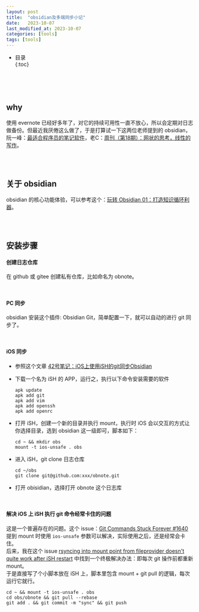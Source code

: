 ```yaml
---
layout: post
title:  "obsidian及多端同步小记"
date:   2023-10-07
last_modified_at: 2023-10-07
categories: [tools]
tags: [tools]
---
```


* 目录  
{:toc}

<br>
<br>
<br>

## why
使用 evernote 已经好多年了，对它的持续可用性一直不放心，所以会定期对日志做备份。但最近我厌倦这么做了，于是打算试一下这两位老师提到的 obsidian，阮一峰：[最适合程序员的笔记软件](https://www.ruanyifeng.com/blog/2021/08/best-note-taking-software-for-programmers.html)，老C：[周刊（第18期）：网状的思考，线性的写作](https://www.codedump.info/post/20220612-weekly-18/)。

<br>
<br>

## 关于 obsidian
obsidian 的核心功能体验，可以参考这个：[玩转 Obsidian 01：打造知识循环利器](https://sspai.com/post/62414)。

<br>
<br>

## 安装步骤
#### 创建日志仓库   
在 github 或 gitee 创建私有仓库，比如命名为 obnote。

<br>

#### PC 同步
obsidian 安装这个插件: Obsidian Git，简单配置一下，就可以自动的进行 git 同步了。

<br>

#### iOS 同步   
* 参照这个文章 [42号笔记：iOS上使用iSH的git同步Obsidian](https://zhuanlan.zhihu.com/p/565028534)
* 下载一个名为 iSH 的 APP，运行之，执行以下命令安装需要的软件

    ```
    apk update
    apk add git
    apk add vim
    apk add openssh
    apk add openrc
    ```

* 打开 iSH，创建一个新的目录并执行 mount，执行时 iOS 会以交互的方式让你选择目录，选到 obsidian 这一级即可，脚本如下：
    ```
    cd ~ && mkdir obs
    mount -t ios-unsafe . obs
    ```

* 进入 iSH，git clone 日志仓库
    ```
    cd ~/obs
    git clone git@github.com:xxx/obnote.git
    ```

* 打开 obisidian，选择打开 obnote 这个日志库

<br>

#### 解决 iOS 上 iSH 执行 git 命令经常卡住的问题
这是一个普遍存在的问题。这个 issue：[Git Commands Stuck Forever #1640](https://github.com/ish-app/ish/issues/1640) 提到 mount 时使用 `ios-unsafe` 参数可以解决，实际使用之后，还是经常会卡住。   
后来，我在这个 issue [rsyncing into mount point from fileprovider doesn't quite work after iSH restart](https://github.com/ish-app/ish/issues/1581) 中找到一个终极解决办法：即每次 git 操作前都重新 mount。   
于是直接写了个小脚本放在 iSH 上，脚本里包含 mount + git pull 的逻辑，每次运行它就行。   

```
cd ~ && mount -t ios-unsafe . obs    
cd obs/obnote && git pull --rebase
git add . && git commit -m "sync" && git push
```

<br>

<br>
<br>
<br>